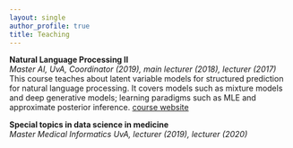 ```yaml
---
layout: single
author_profile: true
title: Teaching
---
```


**Natural Language Processing II**<br/>
_Master AI, UvA, Coordinator (2019), main lecturer (2018), lecturer (2017)_<br/>
This course teaches about latent variable models for structured prediction for natural language processing. It covers models such as mixture models and deep generative models; learning paradigms such as MLE and approximate posterior inference. [course website](https://uva-slpl.github.io/nlp2/)

**Special topics in data science in medicine**<br/>
_Master Medical Informatics UvA, lecturer (2019), lecturer (2020)_<br/>

